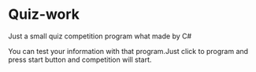 # Quiz-work
Just a small quiz competition program what made by C#

You can test your information with that program.Just click to program and press start button and competition will start.
